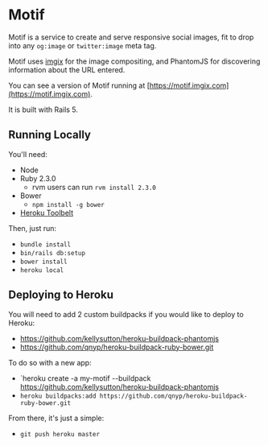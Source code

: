 # Motif

Motif is a service to create and serve responsive social images, fit to drop into any `og:image` or
`twitter:image` meta tag.

Motif uses [imgix](https://www.imgix.com) for the image compositing, and PhantomJS for discovering
information about the URL entered.

You can see a version of Motif running at [https://motif.imgix.com](https://motif.imgix.com).

It is built with Rails 5.

## Running Locally

You'll need:

* Node
* Ruby 2.3.0
  * rvm users can run `rvm install 2.3.0`
* Bower
  * `npm install -g bower`
* [Heroku Toolbelt](https://toolbelt.heroku.com)

Then, just run:

* `bundle install`
* `bin/rails db:setup`
* `bower install`
* `heroku local`

## Deploying to Heroku

You will need to add 2 custom buildpacks if you would like to deploy to Heroku:
- https://github.com/kellysutton/heroku-buildpack-phantomjs
- https://github.com/qnyp/heroku-buildpack-ruby-bower.git

To do so with a new app:

* `heroku create -a my-motif --buildpack https://github.com/kellysutton/heroku-buildpack-phantomjs
* `heroku buildpacks:add https://github.com/qnyp/heroku-buildpack-ruby-bower.git`

From there, it's just a simple:
* `git push heroku master`
